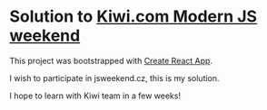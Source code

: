 # Solution to [Kiwi.com Modern JS weekend](https://jsweekend.cz/)

This project was bootstrapped with [Create React App](https://github.com/facebookincubator/create-react-app).

I wish to participate in jsweekend.cz, this is my solution.

I hope to learn with Kiwi team in a few weeks!
